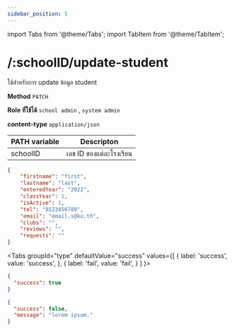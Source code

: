 ```yaml
---
sidebar_position: 5
---
```


import Tabs from '@theme/Tabs';
import TabItem from '@theme/TabItem';

# /:schoolID/update-student


ใช้สำหรับการ update ข้อมูล student

**Method** `PATCH`

**Role ที่ใช้ได้** `school admin` , `system admin`

**content-type** `application/json`

|PATH variable |Descripton|
|-----|--------|
|schoolID|เลข ID ของแต่ละโรงเรียน |

```json title="Request"
{
    "firstname": "first",
    "lastname": "last",
    "enteredYear": "2022",
    "classYear": 1,
    "isActive": 1,
    "tel": "0123456789",
    "email": "email.s@ku.th",
    "clubs": "",
    "reviews": "",
    "requests": ""
}
```

<Tabs
  groupId="type"
  defaultValue="success"
  values={[
    { label: 'success', value: 'success', },
    { label: 'fail', value: 'fail', }
  ]
}>

<TabItem value="success">

```json title="Response"
{
  "success": true
}
```
</TabItem>

<TabItem value="fail">

```json title="Response"
{
  "success": false,
  "message": "lorem ipsum."
}
```
</TabItem>

</Tabs>